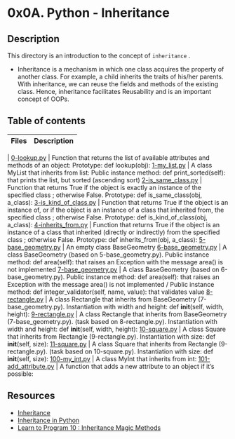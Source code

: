 # 0x0A. Python - Inheritance

## Description
This directory  is an introduction to the concept of ``` inheritance ``` .

- Inheritance is a mechanism in which one class acquires the property of another class. For example, a child inherits the traits of his/her parents. With inheritance, we can reuse the fields and methods of the existing class. Hence, inheritance facilitates Reusability and is an important concept of OOPs.


## Table of contents

Files | Description
----------- | -----------
 | 
[0-lookup.py](./0-lookup.py) | Function that returns the list of available attributes and methods of an object: Prototype: def lookup(obj):
[1-my_list.py](./1-my_list.py) | A class MyList that inherits from list: Public instance method: def print_sorted(self): that prints the list, but sorted (ascending sort)
[2-is_same_class.py](./2-is_same_class.py) | Function that returns True if the object is exactly an instance of the specified class ; otherwise False. Prototype: def is_same_class(obj, a_class):
[3-is_kind_of_class.py](./3-is_kind_of_class.py) | Function that returns True if the object is an instance of, or if the object is an instance of a class that inherited from, the specified class ; otherwise False. Prototype: def is_kind_of_class(obj, a_class):
[4-inherits_from.py](./4-inherits_from.py) | Function that returns True if the object is an instance of a class that inherited (directly or indirectly) from the specified class ; otherwise False. Prototype: def inherits_from(obj, a_class):
[5-base_geometry.py](./5-base_geometry.py) | An empty class BaseGeometry
[6-base_geometry.py](./6-base_geometry.py) | A class BaseGeometry (based on 5-base_geometry.py). Public instance method: def area(self): that raises an Exception with the message area() is not implemented
[7-base_geometry.py](./7-base_geometry.py) | A class BaseGeometry (based on 6-base_geometry.py). Public instance method: def area(self): that raises an Exception with the message area() is not implemented / Public instance method: def integer_validator(self, name, value): that validates value
[8-rectangle.py](./8-rectangle.py) | A class Rectangle that inherits from BaseGeometry (7-base_geometry.py). Instantiation with width and height: def __init__(self, width, height):
[9-rectangle.py](./9-rectangle.py) | A class Rectangle that inherits from BaseGeometry (7-base_geometry.py). (task based on 8-rectangle.py). Instantiation with width and height: def __init__(self, width, height):
[10-square.py](./10-square.py) | A class Square that inherits from Rectangle (9-rectangle.py). Instantiation with size: def __init__(self, size):
[11-square.py](./11-square.py) | A class Square that inherits from Rectangle (9-rectangle.py). (task based on 10-square.py). Instantiation with size: def __init__(self, size):
[100-my_int.py](./100-my_int.py) | A class MyInt that inherits from int:
[101-add_attribute.py](./101-add_attribute.py) | A function that adds a new attribute to an object if it’s possible: 


## Resources
- [Inheritance](https://docs.python.org/3/tutorial/classes.html#inheritance)
- [Inheritance in Python](https://www.packt.com/inheritance-python/)
- [Learn to Program 10 : Inheritance Magic Methods](https://www.youtube.com/watch?v=d8kCdLCi6Lk)